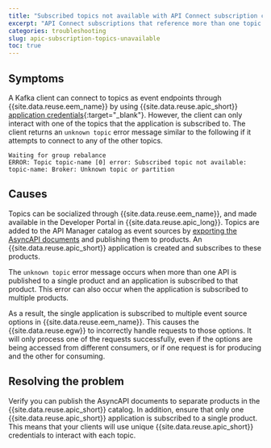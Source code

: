 ```yaml
---
title: "Subscribed topics not available with API Connect subscription credentials"
excerpt: "API Connect subscriptions that reference more than one topic cannot be used to handle messages from additional topics."
categories: troubleshooting
slug: apic-subscription-topics-unavailable
toc: true
---
```


## Symptoms

A Kafka client can connect to topics as event endpoints through {{site.data.reuse.eem_name}} by using {{site.data.reuse.apic_short}} [application credentials](https://www.ibm.com/docs/en/api-connect/10.0.x?topic=portal-registering-application){:target="_blank"}. However, the client can only interact with one of the topics that the application is subscribed to. The client returns an `unknown topic` error message similar to the following if it attempts to connect to any of the other topics.

```
Waiting for group rebalance
ERROR: Topic topic-name [0] error: Subscribed topic not available: topic-name: Broker: Unknown topic or partition
```

## Causes

Topics can be socialized through {{site.data.reuse.eem_name}}, and made available in the Developer Portal in {{site.data.reuse.apic_long}}. Topics are added to the API Manager catalog as event sources by [exporting the AsyncAPI documents](../../integrating-with-apic/export-asyncapi/) and publishing them to products. An {{site.data.reuse.apic_short}} application is created and subscribes to these products.

The `unknown topic` error message occurs when more than one API is published to a single product and an application is subscribed to that product. This error can also occur when the application is subscribed to multiple products.

As a result, the single application is subscribed to multiple event source options in {{site.data.reuse.eem_name}}. This causes the {{site.data.reuse.egw}} to incorrectly handle requests to those options. It will only process one of the requests successfully, even if the options are being accessed from different consumers, or if one request is for producing and the other for consuming.

## Resolving the problem

Verify you can publish the AsyncAPI documents to separate products in the {{site.data.reuse.apic_short}} catalog. In addition, ensure that only one {{site.data.reuse.apic_short}} application is subscribed to a single product. This means that your clients will use unique {{site.data.reuse.apic_short}} credentials to interact with each topic.
